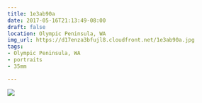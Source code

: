 ```yaml
---
title: 1e3ab90a
date: 2017-05-16T21:13:49-08:00
draft: false
location: Olympic Peninsula, WA
img_url: https://d17enza3bfujl8.cloudfront.net/1e3ab90a.jpg
tags:
- Olympic Peninsula, WA
- portraits
- 35mm

---
```


![](https://d17enza3bfujl8.cloudfront.net/1e3ab90a.jpg)
